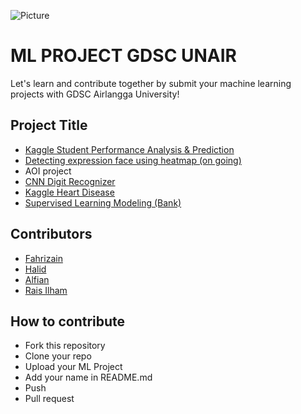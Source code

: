 ![Picture](https://github.com/dscunair/Hacktoberfest/blob/main/DSC%20Universitas%20Airlangga%20Logo%20x1.png)

# ML PROJECT GDSC UNAIR

Let's learn and contribute together by submit your machine learning projects with GDSC Airlangga University!

## Project Title

- <a href="./kaggle-student-performance">Kaggle Student Performance Analysis & Prediction</a>
- <a href="HeatMap/">Detecting expression face using heatmap (on going) </a>
- AOI project
- <a href="./cnn-digit-recognizer">CNN Digit Recognizer</a>
- <a href="./heart-disease">Kaggle Heart Disease</a>
- <a href="./Personal-Loan-(Supervised-Learning)">Supervised Learning Modeling (Bank) </a>

## Contributors

- [Fahrizain](https://github.com/fhrzn)
- [Halid](https://github.com/hmk1337)
- [Alfian](https://github.com/alfianp613)
- [Rais Ilham](https://github.com/raisilhamn)

## How to contribute

- Fork this repository
- Clone your repo
- Upload your ML Project
- Add your name in README.md
- Push
- Pull request
